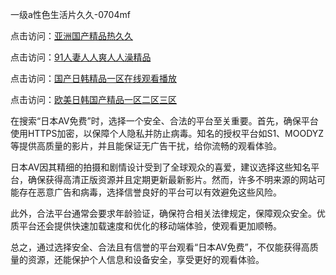 
一级a性色生活片久久-0704mf

点击访问：<a href="https://gsd-agv.pages.dev/">亚洲国产精品热久久</a>

点击访问：<a href="https://gda-c7m.pages.dev/">91人妻人人爽人人澡精品</a>

点击访问：<a href="https://tfda.pages.dev/">国产日韩精品一区在线观看播放</a>

点击访问：<a href="https://bsdf-5f5.pages.dev/">欧美日韩国产精品一区二区三区</a>


在搜索“日本AV免费”时，选择一个安全、合法的平台至关重要。首先，确保平台使用HTTPS加密，以保障个人隐私并防止病毒。知名的授权平台如S1、MOODYZ等提供高质量的影片，并且能保证无广告干扰，给你流畅的观看体验。

日本AV因其精细的拍摄和剧情设计受到了全球观众的喜爱，建议选择这些知名平台，确保获得高清正版资源并且定期更新最新影片。然而，许多不明来源的网站可能存在恶意广告和病毒，选择信誉良好的平台可以有效避免这些风险。

此外，合法平台通常会要求年龄验证，确保符合相关法律规定，保障观众安全。优质平台还会提供快速加载速度和优化的移动端体验，使观看更加顺畅。

总之，通过选择安全、合法且有信誉的平台观看“日本AV免费”，不仅能获得高质量的资源，还能保护个人信息和设备安全，享受更好的观看体验。

<span style="display:none;">[Canonical link](https://github.com/ss20250704/ss06- ）</span>


